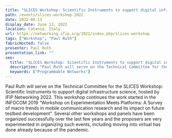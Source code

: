 ```yaml
---
title: "SLICES Workshop: Scientific Instruments to support digital infrastructure science"
path: /events/slices-workshop-2022
date: 2022-06-13
display_date: June 13, 2022
location: Catania, Italy
url: https://networking.ifip.org/2022/index.php/slices-workshop
tags: ["Workshop", "Paul Ruth"]
fabricHosted: false
presenter: Paul Ruth
presentation_link: ""
seo:
  title: "SLICES Workshop: Scientific Instruments to support digital infrastructure science"
  description: "Paul Ruth will serve on the Technical Committee for the SLICES Workshop: Scientific Instruments to support digital infrastructure science, hosted by IFIP Networking 2022. This workshop continues the work started in the INFOCOM 2019 “Workshop on Experimentation Meets Platforms: A Survey of macro trends in mobile communication research and its impact on future testbed development”. Several other workshops and panels have been organized successfully over the last few years and the proposers are very experimented in organizing such events, including moving into virtual has done already because of the pandemic."
  keywords: ["Programmable Networks"]
---
```


Paul Ruth will serve on the Technical Committee for the SLICES Workshop: Scientific Instruments to support digital infrastructure science, hosted by IFIP Networking 2022. This workshop continues the work started in the INFOCOM 2019 “Workshop on Experimentation Meets Platforms: A Survey of macro trends in mobile communication research and its impact on future testbed development”. Several other workshops and panels have been organized successfully over the last few years and the proposers are very experimented in organizing such events, including moving into virtual has done already because of the pandemic.
